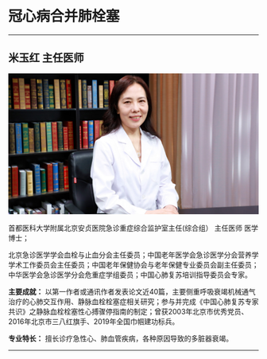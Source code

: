 # 冠心病合并肺栓塞

---

## 米玉红 主任医师

![1679224525698](image/c04_024/1679224525698.png)

首都医科大学附属北京安贞医院急诊重症综合监护室主任(综合组） 主任医师 医学博士；

北京急诊医学学会血栓与止血分会主任委员；中国老年医学会急诊医学分会营养学学术工作委员会主任委员；中国老年保健协会与老年保健专业委员会副主任委员；中华医学会急诊医学分会危重症学组委员；中国心肺复苏培训指导委员会专家。


**主要成就：** 以第一作者或通讯作者发表论文近40篇，主要侧重呼吸衰竭机械通气治疗的心肺交互作用、静脉血栓栓塞症相关研究；参与并完成《中国心肺复苏专家共识》之静脉血栓栓塞性心搏骤停指南的制定；曾获2003年北京市优秀党员、2016年北京市三八红旗手、2019年全国巾帼建功标兵。


**专业特长：** 擅长诊疗急性心、肺血管疾病，各种原因导致的多脏器衰竭。

---
